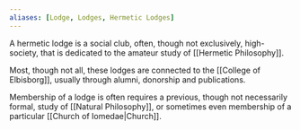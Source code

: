 ```yaml
---
aliases: [Lodge, Lodges, Hermetic Lodges]
---
```

A hermetic lodge is a social club, often, though not exclusively, high-society, that is dedicated to the amateur study of [[Hermetic Philosophy]]. 

Most, though not all, these lodges are connected to the [[College of Elbisborg]], usually through alumni, donorship and publications.

Membership of a lodge is often requires a previous, though not necessarily formal, study of [[Natural Philosophy]], or sometimes even membership of a particular [[Church of Iomedae|Church]].